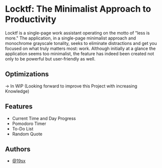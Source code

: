 
# Locktf: The Minimalist Approach to Productivity


Locktf is a single-page work assistant operating on the motto of "less is more."
The application, in a single-page minimalist approach and monochrome grayscale tonality, seeks to eliminate distractions and get you focused on what truly matters most: work. Although initially at a glance the application seems too minimalist, the feature has indeed been created not only to be powerful but user-friendly as well.


## Optimizations

-> In WIP (Looking forward to improve this Project with increasing Knowledge)

## Features

- Current Time and Day Progress 
- Pomodoro Timer
- To-Do List
- Random Quote

## Authors

- [@19sx](https://www.github.com/19sx)

